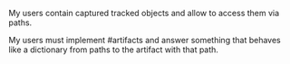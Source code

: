 My users contain captured tracked objects and allow to access them via paths.

My users must implement #artifacts and answer something that behaves like a dictionary from paths to the artifact with that path.